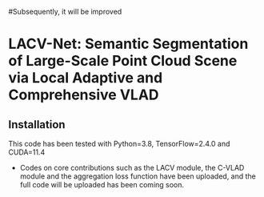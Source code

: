 #Subsequently, it will be improved

# LACV-Net: Semantic Segmentation of Large-Scale Point Cloud Scene via Local Adaptive and Comprehensive VLAD

## Installation
This code has been tested with Python=3.8, TensorFlow=2.4.0 and CUDA=11.4

* Codes on core contributions such as the LACV module, the C-VLAD module and the aggregation loss function have been uploaded, and the full code will be uploaded has been coming soon.
